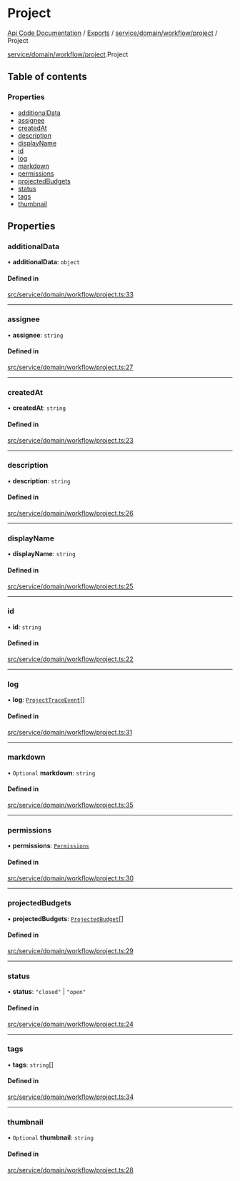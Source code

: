 # Project
 
[Api Code Documentation](../README.md) / [Exports](../modules.md) / [service/domain/workflow/project](../modules/service_domain_workflow_project.md) / Project

[service/domain/workflow/project](../modules/service_domain_workflow_project.md).Project

## Table of contents

### Properties

- [additionalData](service_domain_workflow_project.Project.md#additionaldata)
- [assignee](service_domain_workflow_project.Project.md#assignee)
- [createdAt](service_domain_workflow_project.Project.md#createdat)
- [description](service_domain_workflow_project.Project.md#description)
- [displayName](service_domain_workflow_project.Project.md#displayname)
- [id](service_domain_workflow_project.Project.md#id)
- [log](service_domain_workflow_project.Project.md#log)
- [markdown](service_domain_workflow_project.Project.md#markdown)
- [permissions](service_domain_workflow_project.Project.md#permissions)
- [projectedBudgets](service_domain_workflow_project.Project.md#projectedbudgets)
- [status](service_domain_workflow_project.Project.md#status)
- [tags](service_domain_workflow_project.Project.md#tags)
- [thumbnail](service_domain_workflow_project.Project.md#thumbnail)

## Properties

### additionalData

• **additionalData**: `object`

#### Defined in

[src/service/domain/workflow/project.ts:33](https://github.com/openkfw/TruBudget/blob/e3c318d/api/src/service/domain/workflow/project.ts#L33)

___

### assignee

• **assignee**: `string`

#### Defined in

[src/service/domain/workflow/project.ts:27](https://github.com/openkfw/TruBudget/blob/e3c318d/api/src/service/domain/workflow/project.ts#L27)

___

### createdAt

• **createdAt**: `string`

#### Defined in

[src/service/domain/workflow/project.ts:23](https://github.com/openkfw/TruBudget/blob/e3c318d/api/src/service/domain/workflow/project.ts#L23)

___

### description

• **description**: `string`

#### Defined in

[src/service/domain/workflow/project.ts:26](https://github.com/openkfw/TruBudget/blob/e3c318d/api/src/service/domain/workflow/project.ts#L26)

___

### displayName

• **displayName**: `string`

#### Defined in

[src/service/domain/workflow/project.ts:25](https://github.com/openkfw/TruBudget/blob/e3c318d/api/src/service/domain/workflow/project.ts#L25)

___

### id

• **id**: `string`

#### Defined in

[src/service/domain/workflow/project.ts:22](https://github.com/openkfw/TruBudget/blob/e3c318d/api/src/service/domain/workflow/project.ts#L22)

___

### log

• **log**: [`ProjectTraceEvent`](service_domain_workflow_project_trace_event.ProjectTraceEvent.md)[]

#### Defined in

[src/service/domain/workflow/project.ts:31](https://github.com/openkfw/TruBudget/blob/e3c318d/api/src/service/domain/workflow/project.ts#L31)

___

### markdown

• `Optional` **markdown**: `string`

#### Defined in

[src/service/domain/workflow/project.ts:35](https://github.com/openkfw/TruBudget/blob/e3c318d/api/src/service/domain/workflow/project.ts#L35)

___

### permissions

• **permissions**: [`Permissions`](../modules/service_domain_permissions.md#permissions)

#### Defined in

[src/service/domain/workflow/project.ts:30](https://github.com/openkfw/TruBudget/blob/e3c318d/api/src/service/domain/workflow/project.ts#L30)

___

### projectedBudgets

• **projectedBudgets**: [`ProjectedBudget`](service_domain_workflow_projected_budget.ProjectedBudget.md)[]

#### Defined in

[src/service/domain/workflow/project.ts:29](https://github.com/openkfw/TruBudget/blob/e3c318d/api/src/service/domain/workflow/project.ts#L29)

___

### status

• **status**: ``"closed"`` \| ``"open"``

#### Defined in

[src/service/domain/workflow/project.ts:24](https://github.com/openkfw/TruBudget/blob/e3c318d/api/src/service/domain/workflow/project.ts#L24)

___

### tags

• **tags**: `string`[]

#### Defined in

[src/service/domain/workflow/project.ts:34](https://github.com/openkfw/TruBudget/blob/e3c318d/api/src/service/domain/workflow/project.ts#L34)

___

### thumbnail

• `Optional` **thumbnail**: `string`

#### Defined in

[src/service/domain/workflow/project.ts:28](https://github.com/openkfw/TruBudget/blob/e3c318d/api/src/service/domain/workflow/project.ts#L28)
